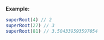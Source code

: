 **Example:**

```javascript
superRoot(4) // 2
superRoot(27) // 3
superRoot(81) // 3.504339593597054
```